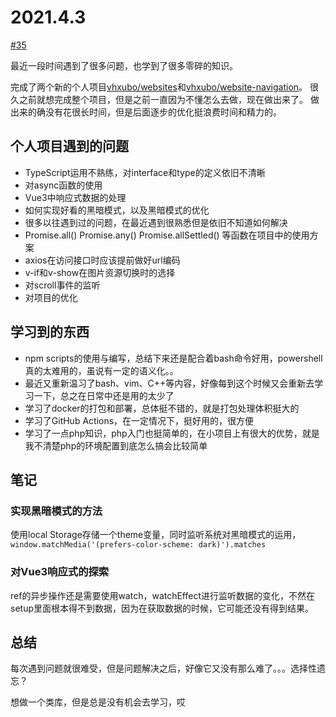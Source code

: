# 2021.4.3

[#35](https://github.com/vhxubo/blog/issues/35)

最近一段时间遇到了很多问题，也学到了很多零碎的知识。

完成了两个新的个人项目[vhxubo/websites](https://github.com/vhxubo/websites)和[vhxubo/website-navigation](https://github.com/vhxubo/website-navigation)。
很久之前就想完成整个项目，但是之前一直因为不懂怎么去做，现在做出来了。
做出来的确没有花很长时间，但是后面逐步的优化挺浪费时间和精力的。

## 个人项目遇到的问题

- TypeScript运用不熟练，对interface和type的定义依旧不清晰
- 对async函数的使用
- Vue3中响应式数据的处理
- 如何实现好看的黑暗模式，以及黑暗模式的优化
- 很多以往遇到过的问题，在最近遇到很熟悉但是依旧不知道如何解决
- Promise.all() Promise.any() Promise.allSettled() 等函数在项目中的使用方案
- axios在访问接口时应该提前做好url编码
- v-if和v-show在图片资源切换时的选择
- 对scroll事件的监听
- 对项目的优化

## 学习到的东西

- npm scripts的使用与编写，总结下来还是配合着bash命令好用，powershell真的太难用的，虽说有一定的语义化。。
- 最近又重新温习了bash、vim、C++等内容，好像每到这个时候又会重新去学习一下，总之在日常中还是用的太少了
- 学习了docker的打包和部署，总体挺不错的，就是打包处理体积挺大的
- 学习了GitHub Actions，在一定情况下，挺好用的，很方便
- 学习了一点php知识，php入门也挺简单的，在小项目上有很大的优势，就是我不清楚php的环境配置到底怎么搞会比较简单

## 笔记

### 实现黑暗模式的方法

使用local Storage存储一个theme变量，同时监听系统对黑暗模式的运用，`window.matchMedia('(prefers-color-scheme: dark)').matches`

### 对Vue3响应式的探索

ref的异步操作还是需要使用watch，watchEffect进行监听数据的变化，不然在setup里面根本得不到数据，因为在获取数据的时候，它可能还没有得到结果。

## 总结

每次遇到问题就很难受，但是问题解决之后，好像它又没有那么难了。。。选择性遗忘？

想做一个类库，但是总是没有机会去学习，哎

